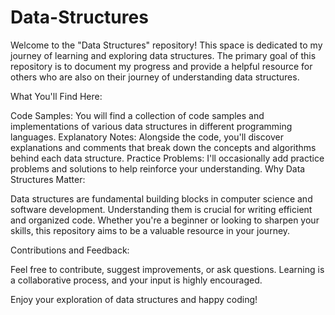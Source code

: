 # Data-Structures
Welcome to the "Data Structures" repository! This space is dedicated to my journey of learning and exploring data structures. The primary goal of this repository is to document my progress and provide a helpful resource for others who are also on their journey of understanding data structures.

What You'll Find Here:

Code Samples: You will find a collection of code samples and implementations of various data structures in different programming languages.
Explanatory Notes: Alongside the code, you'll discover explanations and comments that break down the concepts and algorithms behind each data structure.
Practice Problems: I'll occasionally add practice problems and solutions to help reinforce your understanding.
Why Data Structures Matter:

Data structures are fundamental building blocks in computer science and software development. Understanding them is crucial for writing efficient and organized code. Whether you're a beginner or looking to sharpen your skills, this repository aims to be a valuable resource in your journey.

Contributions and Feedback:

Feel free to contribute, suggest improvements, or ask questions. Learning is a collaborative process, and your input is highly encouraged.

Enjoy your exploration of data structures and happy coding!







